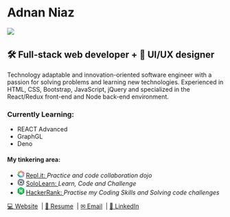 <h1>Adnan Niaz</h1>
<img src="images/band.png">
<h2> 🛠 Full-stack web developer + 🎨 UI/UX designer</h2>
<p>
    Technology adaptable and innovation-oriented software engineer with a passion for solving problems and learning new
    technologies. Experienced in HTML, CSS, Bootstrap, JavaScript, jQuery and specialized in the React/Redux front-end
    and Node back-end environment.
</p>
<h3>Currently Learning:</h3>
<ul>
    <li>REACT Advanced</li>
    <li>GraphGL</li>
    <li>Deno</li>
</ul>

<h4>My tinkering area:</h4>
<ul>
    <li><img src="images/sololearn.png"> <a href="https://repl.it/@adnanniaz">Repl.it: </a><em> Practice and code
        collaboration dojo</em></li>
    <li><img src="images/replit.png"> <a href="https://www.sololearn.com/Profile/383429">SoloLearn: </a><em> Learn, Code and
        Challenge</em></li>
    <li><img src="images/hacker-rank.png"> <a href="https://www.hackerrank.com/adnanniaz77">HackerRank: </a><em> Practise my
        Coding Skills and Solving code challenges</em></li>
</ul>
<p>
    <a href="https://www.sanistudio.online"> 💻 Website</a>&nbsp;&nbsp;|
    <a href="https://drive.google.com/open?id=1Kd3K2eCeDBLFDuSfHqVtPW3C3ACL7ueC"> 📄 Resume</a>&nbsp;&nbsp;|
    <a href="mailto:adnanniaz77@yahoo.com"> ✉ Email</a>&nbsp;&nbsp;|
    <a href="https://www.linkedin.com/in/adnanniaz77/"> 🔗 LinkedIn</a>
</p>&nbsp;
</p>
